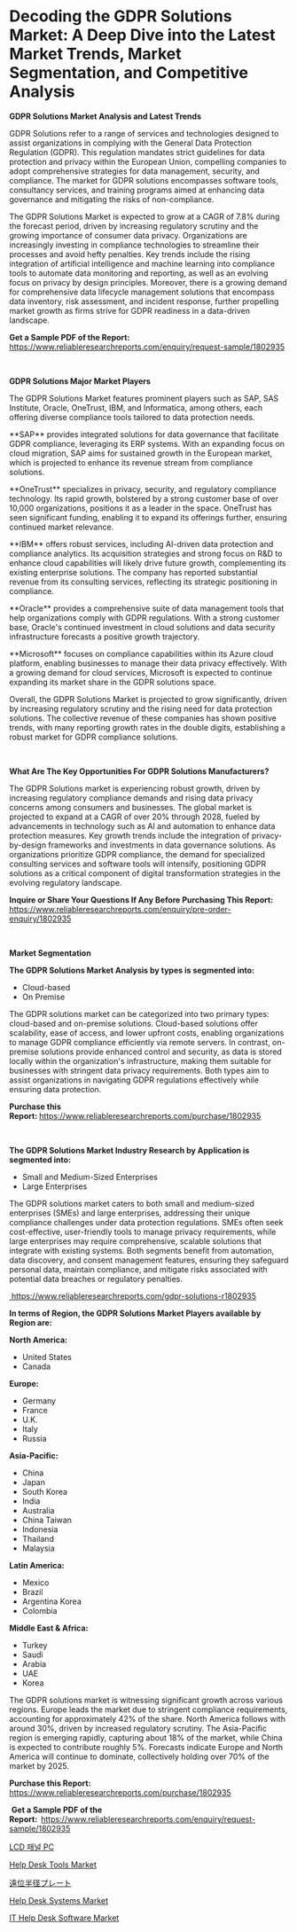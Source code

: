 <p><h1>Decoding the GDPR Solutions Market: A Deep Dive into the Latest Market Trends, Market Segmentation, and Competitive Analysis</h1></p><p><strong>GDPR Solutions Market Analysis and Latest Trends</strong></p>
<p><p>GDPR Solutions refer to a range of services and technologies designed to assist organizations in complying with the General Data Protection Regulation (GDPR). This regulation mandates strict guidelines for data protection and privacy within the European Union, compelling companies to adopt comprehensive strategies for data management, security, and compliance. The market for GDPR solutions encompasses software tools, consultancy services, and training programs aimed at enhancing data governance and mitigating the risks of non-compliance.</p><p>The GDPR Solutions Market is expected to grow at a CAGR of 7.8% during the forecast period, driven by increasing regulatory scrutiny and the growing importance of consumer data privacy. Organizations are increasingly investing in compliance technologies to streamline their processes and avoid hefty penalties. Key trends include the rising integration of artificial intelligence and machine learning into compliance tools to automate data monitoring and reporting, as well as an evolving focus on privacy by design principles. Moreover, there is a growing demand for comprehensive data lifecycle management solutions that encompass data inventory, risk assessment, and incident response, further propelling market growth as firms strive for GDPR readiness in a data-driven landscape.</p></p>
<p><strong>Get a Sample PDF of the Report:&nbsp;</strong> <a href="https://www.reliableresearchreports.com/enquiry/request-sample/1802935?utm_campaign=38&utm_medium=2&utm_source=Github&utm_content=ia&utm_term=10032025&utm_id=gdpr-solutions">https://www.reliableresearchreports.com/enquiry/request-sample/1802935</a></p>
<p>&nbsp;</p>
<p><strong>GDPR Solutions Major Market Players</strong></p>
<p><p>The GDPR Solutions Market features prominent players such as SAP, SAS Institute, Oracle, OneTrust, IBM, and Informatica, among others, each offering diverse compliance tools tailored to data protection needs.</p><p>**SAP** provides integrated solutions for data governance that facilitate GDPR compliance, leveraging its ERP systems. With an expanding focus on cloud migration, SAP aims for sustained growth in the European market, which is projected to enhance its revenue stream from compliance solutions.</p><p>**OneTrust** specializes in privacy, security, and regulatory compliance technology. Its rapid growth, bolstered by a strong customer base of over 10,000 organizations, positions it as a leader in the space. OneTrust has seen significant funding, enabling it to expand its offerings further, ensuring continued market relevance.</p><p>**IBM** offers robust services, including AI-driven data protection and compliance analytics. Its acquisition strategies and strong focus on R&D to enhance cloud capabilities will likely drive future growth, complementing its existing enterprise solutions. The company has reported substantial revenue from its consulting services, reflecting its strategic positioning in compliance.</p><p>**Oracle** provides a comprehensive suite of data management tools that help organizations comply with GDPR regulations. With a strong customer base, Oracle's continued investment in cloud solutions and data security infrastructure forecasts a positive growth trajectory.</p><p>**Microsoft** focuses on compliance capabilities within its Azure cloud platform, enabling businesses to manage their data privacy effectively. With a growing demand for cloud services, Microsoft is expected to continue expanding its market share in the GDPR solutions space.</p><p>Overall, the GDPR Solutions Market is projected to grow significantly, driven by increasing regulatory scrutiny and the rising need for data protection solutions. The collective revenue of these companies has shown positive trends, with many reporting growth rates in the double digits, establishing a robust market for GDPR compliance solutions.</p></p>
<p>&nbsp;</p>
<p><strong>What Are The Key Opportunities For GDPR Solutions Manufacturers?</strong></p>
<p><p>The GDPR Solutions market is experiencing robust growth, driven by increasing regulatory compliance demands and rising data privacy concerns among consumers and businesses. The global market is projected to expand at a CAGR of over 20% through 2028, fueled by advancements in technology such as AI and automation to enhance data protection measures. Key growth trends include the integration of privacy-by-design frameworks and investments in data governance solutions. As organizations prioritize GDPR compliance, the demand for specialized consulting services and software tools will intensify, positioning GDPR solutions as a critical component of digital transformation strategies in the evolving regulatory landscape.</p></p>
<p><strong>Inquire or Share Your Questions If Any Before Purchasing This Report:</strong> <a href="https://www.reliableresearchreports.com/enquiry/pre-order-enquiry/1802935?utm_campaign=38&utm_medium=2&utm_source=Github&utm_content=ia&utm_term=10032025&utm_id=gdpr-solutions">https://www.reliableresearchreports.com/enquiry/pre-order-enquiry/1802935</a></p>
<p>&nbsp;</p>
<p><strong>Market Segmentation</strong></p>
<p><strong>The GDPR Solutions Market Analysis by types is segmented into:</strong></p>
<p><ul><li>Cloud-based</li><li>On Premise</li></ul></p>
<p><p>The GDPR solutions market can be categorized into two primary types: cloud-based and on-premise solutions. Cloud-based solutions offer scalability, ease of access, and lower upfront costs, enabling organizations to manage GDPR compliance efficiently via remote servers. In contrast, on-premise solutions provide enhanced control and security, as data is stored locally within the organization's infrastructure, making them suitable for businesses with stringent data privacy requirements. Both types aim to assist organizations in navigating GDPR regulations effectively while ensuring data protection.</p></p>
<p><strong>Purchase this Report:&nbsp;</strong><a href="https://www.reliableresearchreports.com/purchase/1802935?utm_campaign=38&utm_medium=2&utm_source=Github&utm_content=ia&utm_term=10032025&utm_id=gdpr-solutions">https://www.reliableresearchreports.com/purchase/1802935</a></p>
<p>&nbsp;</p>
<p><strong>The GDPR Solutions Market Industry Research by Application is segmented into:</strong></p>
<p><ul><li>Small and Medium-Sized Enterprises</li><li>Large Enterprises</li></ul></p>
<p><p>The GDPR solutions market caters to both small and medium-sized enterprises (SMEs) and large enterprises, addressing their unique compliance challenges under data protection regulations. SMEs often seek cost-effective, user-friendly tools to manage privacy requirements, while large enterprises may require comprehensive, scalable solutions that integrate with existing systems. Both segments benefit from automation, data discovery, and consent management features, ensuring they safeguard personal data, maintain compliance, and mitigate risks associated with potential data breaches or regulatory penalties.</p></p>
<p><a href="https://www.reliableresearchreports.com/gdpr-solutions-r1802935?utm_campaign=38&utm_medium=2&utm_source=Github&utm_content=ia&utm_term=10032025&utm_id=gdpr-solutions">&nbsp;https://www.reliableresearchreports.com/gdpr-solutions-r1802935</a></p>
<p><strong>In terms of Region, the GDPR Solutions Market Players available by Region are:</strong></p>
<p>
    <p> <strong> North America: </strong>
        <ul>
            <li>United States</li>
            <li>Canada</li>
        </ul>
        </p> 
    <p> <strong> Europe: </strong>
        <ul>
            <li>Germany</li>
            <li>France</li>
            <li>U.K.</li>
            <li>Italy</li>
            <li>Russia</li>
        </ul>
        </p> 
    <p> <strong> Asia-Pacific: </strong>
        <ul>
            <li>China</li>
            <li>Japan</li>
            <li>South Korea</li>
            <li>India</li>
            <li>Australia</li>
            <li>China Taiwan</li>
            <li>Indonesia</li>
            <li>Thailand</li>
            <li>Malaysia</li>
        </ul>
        </p> 
    <p> <strong> Latin America: </strong>
        <ul>
            <li>Mexico</li>
            <li>Brazil</li>
            <li>Argentina Korea</li>
            <li>Colombia</li>
        </ul>
        </p> 
    <p> <strong> Middle East & Africa: </strong>
        <ul>
            <li>Turkey</li>
            <li>Saudi</li>
            <li>Arabia</li>
            <li>UAE</li>
            <li>Korea</li>
        </ul>
    </p>
    </p>
<p><p>The GDPR solutions market is witnessing significant growth across various regions. Europe leads the market due to stringent compliance requirements, accounting for approximately 42% of the share. North America follows with around 30%, driven by increased regulatory scrutiny. The Asia-Pacific region is emerging rapidly, capturing about 18% of the market, while China is expected to contribute roughly 5%. Forecasts indicate Europe and North America will continue to dominate, collectively holding over 70% of the market by 2025.</p></p>
<p><strong>Purchase this Report: </strong><a href="https://www.reliableresearchreports.com/purchase/1802935?utm_campaign=38&utm_medium=2&utm_source=Github&utm_content=ia&utm_term=10032025&utm_id=gdpr-solutions">https://www.reliableresearchreports.com/purchase/1802935</a></p>
<p>&nbsp;<strong>Get a Sample PDF of the Report:&nbsp;&nbsp;</strong><a href="https://www.reliableresearchreports.com/enquiry/request-sample/1802935?utm_campaign=38&utm_medium=2&utm_source=Github&utm_content=ia&utm_term=10032025&utm_id=gdpr-solutions">https://www.reliableresearchreports.com/enquiry/request-sample/1802935</a></p>
<p><strong></strong></p>
<p><p><a href="https://github.com/laholand/Market-Research-Report-List-7/blob/main/962882443212.md?utm_campaign=38&utm_medium=2&utm_source=Github&utm_content=ia&utm_term=10032025&utm_id=gdpr-solutions">LCD 패널 PC</a></p><p><a href="https://github.com/latzerelfigo48/Market-Research-Report-List-1/blob/main/help-desk-tools-market.md?utm_campaign=38&utm_medium=2&utm_source=Github&utm_content=ia&utm_term=10032025&utm_id=gdpr-solutions">Help Desk Tools Market</a></p><p><a href="https://github.com/mohamedbakry57/Market-Research-Report-List-7/blob/main/151785242824.md?utm_campaign=38&utm_medium=2&utm_source=Github&utm_content=ia&utm_term=10032025&utm_id=gdpr-solutions">遠位半径プレート</a></p><p><a href="https://github.com/moratronak3q/Market-Research-Report-List-1/blob/main/help-desk-systems-market.md?utm_campaign=38&utm_medium=2&utm_source=Github&utm_content=ia&utm_term=10032025&utm_id=gdpr-solutions">Help Desk Systems Market</a></p><p><a href="https://github.com/ghaligopezf5/Market-Research-Report-List-1/blob/main/it-help-desk-software-market.md?utm_campaign=38&utm_medium=2&utm_source=Github&utm_content=ia&utm_term=10032025&utm_id=gdpr-solutions">IT Help Desk Software Market</a></p></p>